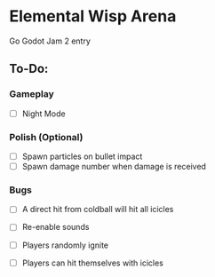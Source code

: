 # Elemental Wisp Arena
Go Godot Jam 2 entry

## To-Do:

### Gameplay
- [ ] Night Mode

### Polish (Optional)
- [ ] Spawn particles on bullet impact
- [ ] Spawn damage number when damage is received

### Bugs
- [ ] A direct hit from coldball will hit all icicles
- [ ] Re-enable sounds
- [ ] Players randomly ignite
- [ ] Players can hit themselves with icicles

